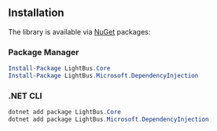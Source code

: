 ## Installation
The library is available via [NuGet](https://www.nuget.org/packages?q=LightBus.Core) packages:

### Package Manager
```powershell
Install-Package LightBus.Core
Install-Package LightBus.Microsoft.DependencyInjection
```

### .NET CLI
```powershell
dotnet add package LightBus.Core
dotnet add package LightBus.Microsoft.DependencyInjection
